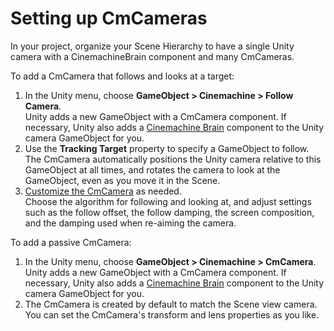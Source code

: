 # Setting up CmCameras

In your project, organize your Scene Hierarchy to have a single Unity camera with a CinemachineBrain component and many CmCameras.

To add a CmCamera that follows and looks at a target:

1. In the Unity menu, choose __GameObject > Cinemachine > Follow Camera__. <br/>Unity adds a new GameObject with a CmCamera component. If necessary, Unity also adds a [Cinemachine Brain](CinemachineBrainProperties.md) component to the Unity camera GameObject for you.
2. Use the __Tracking Target__ property to specify a GameObject to follow. <br/>The CmCamera automatically positions the Unity camera relative to this GameObject at all times, and rotates the camera to look at the GameObject, even as you move it in the Scene.
3. [Customize the CmCamera](CinemachineVirtualCamera.md) as needed. <br/>Choose the algorithm for following and looking at, and adjust settings such as the follow offset, the follow damping, the screen composition, and the damping used when re-aiming the camera.


To add a passive CmCamera:

1. In the Unity menu, choose __GameObject > Cinemachine > CmCamera__. <br/>Unity adds a new GameObject with a CmCamera component. If necessary, Unity also adds a [Cinemachine Brain](CinemachineBrainProperties.md) component to the Unity camera GameObject for you.
2. The CmCamera is created by default to match the Scene view camera. You can set the CmCamera's transform and lens properties as you like.


